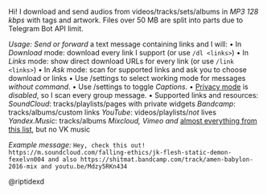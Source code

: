 Hi! I download and send audios from videos/tracks/sets/albums in *MP3 128 kbps* with tags and artwork. Files over 50 MB are split into parts due to Telegram Bot API limit.

*Usage:*
_Send or forward_ a text message containing links and I will:
• In *Download* mode: download every link I support (or use `/dl <links>`)
• In *Links* mode: show direct download URLs for every link (or use `/link <links>`)
• In *Ask* mode: scan for supported links and ask you to choose download or links
• Use /settings to select working mode for messages *without command*.
• Use /settings to toggle *Captions*.
• [Privacy mode](https://core.telegram.org/bots#privacy-mode) is _disabled_, so I scan every group message.
• Supported links and resources:
*SoundCloud*: tracks/playlists/pages with private widgets
*Bandcamp*: tracks/albums/custom links
*YouTube*: videos/playlists/_not_ lives
*Yandex.Music*: tracks/albums
*Mixcloud, Vimeo and* [almost everything from this list](https://ytdl-org.github.io/youtube-dl/supportedsites.html), but no VK music

*Example message:*
`Hey, check this out! https://m.soundcloud.com/falling-ethics/jk-flesh-static-demon-fexelvn004 and also https://shitmat.bandcamp.com/track/amen-babylon-2016-mix and youtu.be/Mdzy5RKn434`

@riptidexd
